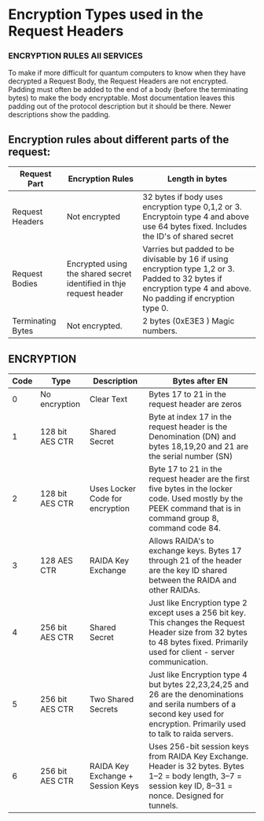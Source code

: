 # Encryption Types used in the Request Headers

### ENCRYPTION RULES All SERVICES
To make if more difficult for quantum computers to know when they have decrypted a Request Body, the Request Headers are not encrypted. Padding must often be added to the end of a body (before the terminating bytes) to make the body encryptable. Most documentation leaves this padding out of the protocol description but it should be there. Newer descriptions show the padding. 

## Encryption rules about different parts of the request:

Request Part | Encryption Rules | Length in bytes
---|---|---
 Request Headers | Not encrypted | 32 bytes if body uses encryption type 0,1,2 or 3. Encryptoin type 4 and above use 64 bytes fixed. Includes the ID's of shared secret
 Request Bodies | Encrypted using the shared secret identified in thje request header | Varries but padded to be divisable by 16 if using encryption type 1,2 or 3. Padded to 32 bytes if encryption type 4 and above. No padding if encryption type 0. 
 Terminating Bytes | Not encrypted. | 2 bytes (0xE3E3 ) Magic numbers.   

## ENCRYPTION
Code | Type | Description | Bytes after EN
---|---|-----|---
0 | No encryption | Clear Text | Bytes 17 to 21 in the request header are zeros
1 | 128 bit AES CTR | Shared Secret |   Byte at index 17 in the request header is the Denomination (DN) and bytes 18,19,20 and 21 are the serial number (SN)
2 | 128 bit AES CTR | Uses Locker Code for encryption | Byte 17 to 21 in the request header are the first five bytes in the locker code. Used mostly by the PEEK command that is in command group 8, command code 84.
3 | 128 AES CTR | RAIDA Key Exchange | Allows RAIDA's to exchange keys. Bytes 17 through 21 of the header are the key ID shared between the RAIDA and other RAIDAs.
4 | 256 bit AES CTR | Shared Secret | Just like Encryption type 2 except uses a 256 bit key. This changes the Request Header size from 32 bytes to 48 bytes fixed. Primarily used for client - server communication. 
5 | 256 bit AES CTR | Two Shared Secrets | Just like Encryption type 4 but bytes 22,23,24,25 and 26 are the denominations and serila numbers of a second key used for encryption. Primarily used to talk to raida servers. 
6 | 256 bit AES CTR  | RAIDA Key Exchange + Session Keys | Uses 256-bit session keys from RAIDA Key Exchange. Header is 32 bytes. Bytes 1–2 = body length, 3–7 = session key ID, 8–31 = nonce. Designed for tunnels.              |

